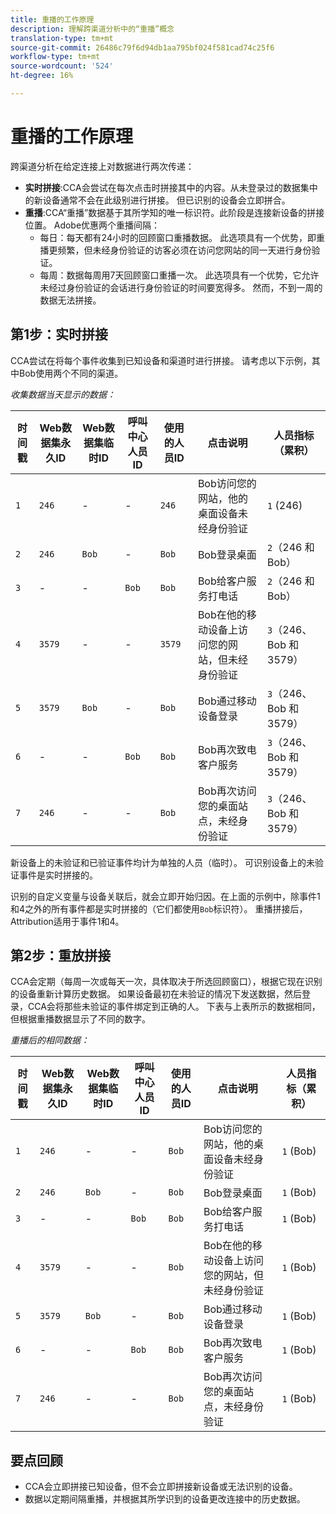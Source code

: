 ```yaml
---
title: 重播的工作原理
description: 理解跨渠道分析中的“重播”概念
translation-type: tm+mt
source-git-commit: 26486c79f6d94db1aa795bf024f581cad74c25f6
workflow-type: tm+mt
source-wordcount: '524'
ht-degree: 16%

---
```



# 重播的工作原理

跨渠道分析在给定连接上对数据进行两次传递：

* **实时拼接**:CCA会尝试在每次点击时拼接其中的内容。从未登录过的数据集中的新设备通常不会在此级别进行拼接。 但已识别的设备会立即拼合。
* **重播**:CCA“重播”数据基于其所学知的唯一标识符。此阶段是连接新设备的拼接位置。 Adobe优惠两个重播间隔：
   * 每日：每天都有24小时的回顾窗口重播数据。 此选项具有一个优势，即重播更频繁，但未经身份验证的访客必须在访问您网站的同一天进行身份验证。
   * 每周：数据每周用7天回顾窗口重播一次。 此选项具有一个优势，它允许未经过身份验证的会话进行身份验证的时间要宽得多。 然而，不到一周的数据无法拼接。

## 第1步：实时拼接

CCA尝试在将每个事件收集到已知设备和渠道时进行拼接。 请考虑以下示例，其中Bob使用两个不同的渠道。

*收集数据当天显示的数据：*

| 时间戳 | Web数据集永久ID | Web数据集临时ID | 呼叫中心人员ID | 使用的人员ID | 点击说明 | 人员指标（累积） |
| --- | --- | --- | --- | --- | --- | --- |
| `1` | `246` | - | - | `246` | Bob访问您的网站，他的桌面设备未经身份验证 | `1` (246) |
| `2` | `246` | `Bob` | - | `Bob` | Bob登录桌面 | `2`（246 和 Bob） |
| `3` | - | - | `Bob` | `Bob` | Bob给客户服务打电话 | `2`（246 和 Bob） |
| `4` | `3579` | - | - | `3579` | Bob在他的移动设备上访问您的网站，但未经身份验证 | `3`（246、Bob 和 3579） |
| `5` | `3579` | `Bob` | - | `Bob` | Bob通过移动设备登录 | `3`（246、Bob 和 3579） |
| `6` | - | - | `Bob` | `Bob` | Bob再次致电客户服务 | `3`（246、Bob 和 3579） |
| `7` | `246` | - | - | `Bob` | Bob再次访问您的桌面站点，未经身份验证 | `3`（246、Bob 和 3579） |

新设备上的未验证和已验证事件均计为单独的人员（临时）。 可识别设备上的未验证事件是实时拼接的。

识别的自定义变量与设备关联后，就会立即开始归因。在上面的示例中，除事件1和4之外的所有事件都是实时拼接的（它们都使用`Bob`标识符）。 重播拼接后，Attribution适用于事件1和4。

## 第2步：重放拼接

CCA会定期（每周一次或每天一次，具体取决于所选回顾窗口），根据它现在识别的设备重新计算历史数据。 如果设备最初在未验证的情况下发送数据，然后登录，CCA会将那些未验证的事件绑定到正确的人。 下表与上表所示的数据相同，但根据重播数据显示了不同的数字。

*重播后的相同数据：*

| 时间戳 | Web数据集永久ID | Web数据集临时ID | 呼叫中心人员ID | 使用的人员ID | 点击说明 | 人员指标（累积） |
| --- | --- | --- | --- | --- | --- | --- |
| `1` | `246` | - | - | `Bob` | Bob访问您的网站，他的桌面设备未经身份验证 | `1` (Bob) |
| `2` | `246` | `Bob` | - | `Bob` | Bob登录桌面 | `1` (Bob) |
| `3` | - | - | `Bob` | `Bob` | Bob给客户服务打电话 | `1` (Bob) |
| `4` | `3579` | - | - | `Bob` | Bob在他的移动设备上访问您的网站，但未经身份验证 | `1` (Bob) |
| `5` | `3579` | `Bob` | - | `Bob` | Bob通过移动设备登录 | `1` (Bob) |
| `6` | - | - | `Bob` | `Bob` | Bob再次致电客户服务 | `1` (Bob) |
| `7` | `246` | - | - | `Bob` | Bob再次访问您的桌面站点，未经身份验证 | `1` (Bob) |

## 要点回顾

* CCA会立即拼接已知设备，但不会立即拼接新设备或无法识别的设备。
* 数据以定期间隔重播，并根据其所学识到的设备更改连接中的历史数据。
